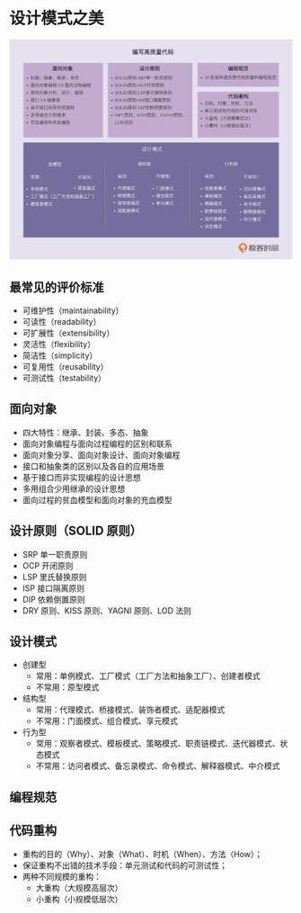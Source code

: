 # 设计模式之美

<div align='center'>

![](/jksj/images/00.png)

</div>

## 最常见的评价标准

- 可维护性（maintainability）
- 可读性（readability）
- 可扩展性（extensibility）
- 灵活性（flexibility）
- 简洁性（simplicity）
- 可复用性（reusability）
- 可测试性（testability）

## 面向对象

- 四大特性：继承、封装、多态、抽象
- 面向对象编程与面向过程编程的区别和联系
- 面向对象分享、面向对象设计、面向对象编程
- 接口和抽象类的区别以及各自的应用场景
- 基于接口而非实现编程的设计思想
- 多用组合少用继承的设计思想
- 面向过程的贫血模型和面向对象的充血模型

## 设计原则（SOLID 原则）

- SRP 单一职责原则
- OCP 开闭原则
- LSP 里氏替换原则
- ISP 接口隔离原则
- DIP 依赖倒置原则
- DRY 原则、KISS 原则、YAGNI 原则、LOD 法则

## 设计模式

- 创建型
  - 常用：单例模式、工厂模式（工厂方法和抽象工厂）、创建者模式
  - 不常用：原型模式
- 结构型
  - 常用：代理模式、桥接模式、装饰者模式、适配器模式
  - 不常用：门面模式、组合模式、享元模式
- 行为型
  - 常用：观察者模式、模板模式、策略模式、职责链模式、迭代器模式、状态模式
  - 不常用：访问者模式、备忘录模式、命令模式、解释器模式、中介模式

## 编程规范

## 代码重构

- 重构的目的（Why）、对象（What）、时机（When）、方法（How）；
- 保证重构不出错的技术手段：单元测试和代码的可测试性；
- 两种不同规模的重构：
  - 大重构（大规模高层次）
  - 小重构（小规模低层次）